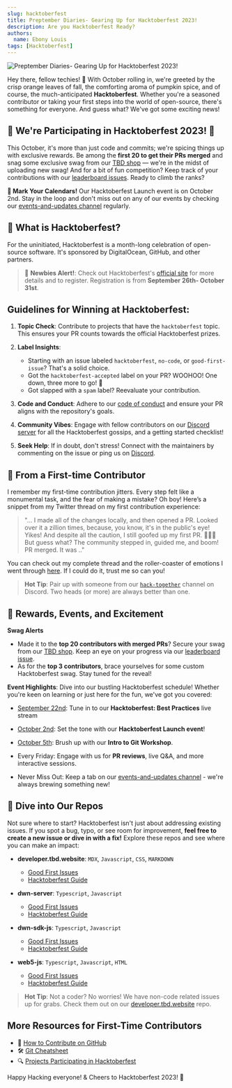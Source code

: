 ```yaml
---
slug: hacktoberfest
title: Preptember Diaries- Gearing Up for Hacktoberfest 2023!
description: Are you Hacktoberfest Ready?
authors:
  name: Ebony Louis
tags: [Hacktoberfest]
---
```


<head>
  <meta property="og:title" content="Preptember Diaries- Gearing Up for Hacktoberfest 2023!" />
  <meta property="og:type" content="website" />
  <meta property="og:url" content='https://developer.tbd.website/blog/hacktoberfest' />
  <meta name="og:description" content="Are you Hacktoberfest Ready?" />
  <meta property="og:image" content="https://developer.tbd.website/assets/images/hacktoberfest_blog-d6a7bfbc9dfe1c6fc35ee2d1feaa3ebf.png" /> 
  <meta name="twitter:card" content="summary_large_image" />
  <meta property="twitter:domain" content="developer.tbd.website" />
  <meta name="twitter:site" content="@tbdevs" />
  <meta name="twitter:title" content="Preptember Diaries- Gearing Up for Hacktoberfest 2023!" />
  <meta property="twitter:url" content='https://developer.tbd.website/blog/hacktoberfest' /> 
  <meta name="twitter:description" content="Are you Hacktoberfest Ready?" />
  <meta name="twitter:image" content="https://developer.tbd.website/assets/images/hacktoberfest_blog-d6a7bfbc9dfe1c6fc35ee2d1feaa3ebf.png" />

  <link rel="apple-touch-icon" href="https://developer.tbd.website/img/tbd-fav-icon-main.png" />
</head>

![Preptember Diaries- Gearing Up for Hacktoberfest 2023!](/img/hacktoberfest_blog.png)

Hey there, fellow techies! 🍁 With October rolling in, we're greeted by the crisp orange leaves of fall, the comforting aroma of pumpkin spice, and of course, the much-anticipated **Hacktoberfest**. Whether you're a seasoned contributor or taking your first steps into the world of open-source, there's something for everyone. And guess what? We've got some exciting news!

<!--truncate-->

## 🎉 We're Participating in Hacktoberfest 2023! 🎉

This October, it's more than just code and commits; we're spicing things up with exclusive rewards. Be among the **first 20 to get their PRs merged** and snag some exclusive swag from our [TBD shop](https://www.tbd.shop/) — we're in the midst of uploading new swag! And for a bit of fun competition? Keep track of your contributions with our [leaderboard issues](https://github.com/TBD54566975/developer.tbd.website/issues/721). Ready to climb the ranks?

**📅 Mark Your Calendars!** Our Hacktoberfest Launch event is on October 2nd. Stay in the loop and don't miss out on any of our events by checking our [events-and-updates channel](https://discord.com/channels/937858703112155166/1151972299814215701) regularly.

## 📌 What is Hacktoberfest?

For the uninitiated, Hacktoberfest is a month-long celebration of open-source software. It's sponsored by DigitalOcean, GitHub, and other partners.

> 🔗 **Newbies Alert!**: Check out Hacktoberfest's [official site](https://hacktoberfest.com/participation/) for more details and to register. Registration is from **September 26th- October 31st**.

## Guidelines for Winning at Hacktoberfest:

1. **Topic Check**: Contribute to projects that have the `hacktoberfest` topic. This ensures your PR counts towards the official Hacktoberfest prizes.

2. **Label Insights**:

   - Starting with an issue labeled `hacktoberfest`, `no-code`, or `good-first-issue`? That's a solid choice.
   - Got the `hacktoberfest-accepted` label on your PR? WOOHOO! One down, three more to go! 🎉
   - Got slapped with a `spam` label? Reevaluate your contribution.

3. **Code and Conduct**: Adhere to our [code of conduct](https://developer.tbd.website/open-source/code-of-conduct) and ensure your PR aligns with the repository's goals.

4. **Community Vibes**: Engage with fellow contributors on our [Discord server](https://discord.com/channels/937858703112155166/1151216855957123104) for all the Hacktoberfest gossips, and a getting started checklist!

5. **Seek Help**: If in doubt, don't stress! Connect with the maintainers by commenting on the issue or ping us on [Discord](https://discord.com/channels/937858703112155166/1151216855957123104).

## 🎤 From a First-time Contributor

I remember my first-time contribution jitters. Every step felt like a monumental task, and the fear of making a mistake? Oh boy! Here’s a snippet from my Twitter thread on my first contribution experience:

> "... I made all of the changes locally, and then opened a PR. Looked over it a zillion times, because, you know, it's in the public's eye! Yikes! And despite all the caution, I still goofed up my first PR. 🤦🏾‍♀️ But guess what? The community stepped in, guided me, and boom! PR merged. It was .."

You can check out my complete thread and the roller-coaster of emotions I went through [here](https://twitter.com/EbonyJLouis/status/1445864374762020866). If I could do it, trust me so can you!

> **Hot Tip**: Pair up with someone from our [`hack-together`](https://discord.com/channels/937858703112155166/1151519449837482044) channel on Discord. Two heads (or more) are always better than one.

## 🎁 **Rewards, Events, and Excitement**

**Swag Alerts**

- Made it to the **top 20 contributors with merged PRs**? Secure your swag from our [TBD shop](https://www.tbd.shop/s/shop). Keep an eye on your progress via our [leaderboard issue](https://github.com/TBD54566975/developer.tbd.website/issues/721).
- As for the **top 3 contributors**, brace yourselves for some custom Hacktoberfest swag. Stay tuned for the reveal!

**Event Highlights**:
Dive into our bustling Hacktoberfest schedule! Whether you're keen on learning or just here for the fun, we've got you covered:

- [September 22nd](https://discord.com/events/937858703112155166/1154120972681621545): Tune in to our **Hacktoberfest: Best Practices** live stream

- [October 2nd](https://discord.com/events/937858703112155166/1154126364484583465): Set the tone with our **Hacktoberfest Launch event**!

- [October 5th](https://discord.com/events/937858703112155166/1154132976519618591): Brush up with our **Intro to Git Workshop**.

- Every Friday: Engage with us for **PR reviews**, live Q&A, and more interactive sessions.

- Never Miss Out: Keep a tab on our [events-and-updates channel](https://discord.com/channels/937858703112155166/1151972299814215701) - we're always brewing something new!

## 📂 Dive into Our Repos

Not sure where to start? Hacktoberfest isn't just about addressing existing issues. If you spot a bug, typo, or see room for improvement, **feel free to create a new issue or dive in with a fix!** Explore these repos and see where you can make an impact:

- **developer.tbd.website**: `MDX`, `Javascript`, `CSS`, `MARKDOWN`

  - [Good First Issues](https://github.com/TBD54566975/developer.tbd.website/issues?q=is%3Aopen+is%3Aissue+label%3A%22good+first+issue%22)
  - [Hacktoberfest Guide](https://github.com/TBD54566975/developer.tbd.website#tbd-developer-site)

- **dwn-server**: `Typescript`, `Javascript`

  - [Good First Issues](https://github.com/TBD54566975/dwn-server/issues?q=is%3Aopen+is%3Aissue+label%3A%22good+first+issue%22)
  - [Hacktoberfest Guide](https://github.com/TBD54566975/dwn-server#dwn-server-)

- **dwn-sdk-js**: `Typescript`, `Javascript`

  - [Good First Issues](https://github.com/TBD54566975/dwn-sdk-js/issues?q=is%3Aopen+is%3Aissue+label%3A%22good+first+issue%22)
  - [Hacktoberfest Guide](https://github.com/TBD54566975/dwn-sdk-js#decentralized-web-node-dwn-sdk-)

- **web5-js**: `Typescript`, `Javascript`, `HTML`
  - [Good First Issues](https://github.com/TBD54566975/web5-js/issues?q=is%3Aopen+is%3Aissue+label%3A%22good+first+issue%22)
  - [Hacktoberfest Guide](https://github.com/TBD54566975/web5-js#web5-js-sdk)

> **Hot Tip**: Not a coder? No worries! We have non-code related issues up for grabs. Check them out on our [developer.tbd.website](https://github.com/TBD54566975/developer.tbd.website/issues?q=is%3Aopen+is%3Aissue+label%3Ano-code) repo.

## More Resources for First-Time Contributors

- 📖 [How to Contribute on GitHub](https://www.dataschool.io/how-to-contribute-on-github/)
- 🛠 [Git Cheatsheet](https://education.github.com/git-cheat-sheet-education.pdf)
- 🔍 [Projects Participating in Hacktoberfest](https://github.com/search?q=hacktoberfest&type=repositories&s=&o=desc)

Happy Hacking everyone! & Cheers to Hacktoberfest 2023! 🎉
